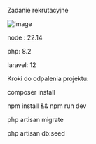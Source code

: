 Zadanie rekrutacyjne



![image](https://github.com/user-attachments/assets/99f3dff9-0183-49b9-8b68-13db0e302364)




node : 22.14

php: 8.2 

laravel: 12



Kroki do odpalenia projektu:

composer install

npm install && npm run dev

php artisan migrate

php artisan db:seed
